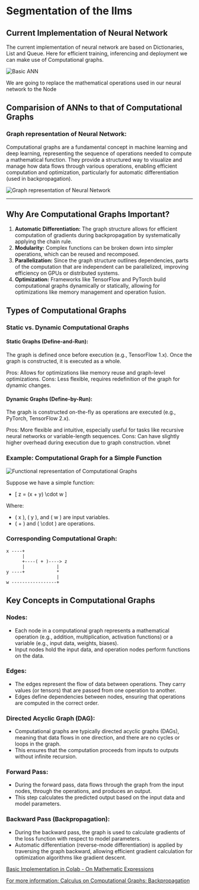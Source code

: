 # **Segmentation of the llms**

## **Current Implementation of Neural Network**



The current implementation of neural network are based on Dictionaries, List and Queue. Here for efficient training, inferencing and deployment we can make use of Computational graphs. 


![Basic ANN](https://cdn-images-1.medium.com/max/1600/1*pbk9xtz7WbBwYPVATdl9Vw.png)

  We are going to replace the mathematical operations used in our neural network to the Node

## **Comparision of ANNs to that of Computational Graphs**


### **Graph representation of Neural Network:**

Computational graphs are a fundamental concept in machine learning and deep learning, representing the sequence of operations needed to compute a mathematical function. They provide a structured way to visualize and manage how data flows through various operations, enabling efficient computation and optimization, particularly for automatic differentiation (used in backpropagation).

![Graph representation of Neural Network](https://res.cloudinary.com/dyd911kmh/image/upload/v1658404111/neural_network_graph_f8afb378d4.png)


---

## **Why Are Computational Graphs Important?**

1. **Automatic Differentiation:**
The graph structure allows for efficient computation of gradients during backpropagation by systematically applying the chain rule.
2. **Modularity:**
Complex functions can be broken down into simpler operations, which can be reused and recomposed.
3. **Parallelization:**
Since the graph structure outlines dependencies, parts of the computation that are independent can be parallelized, improving efficiency on GPUs or distributed systems.
4. **Optimization:**
Frameworks like TensorFlow and PyTorch build computational graphs dynamically or statically, allowing for optimizations like memory management and operation fusion.

## **Types of Computational Graphs**

### **Static vs. Dynamic Computational Graphs**

#### **Static Graphs (Define-and-Run):**

The graph is defined once before execution (e.g., TensorFlow 1.x). Once the graph is constructed, it is executed as a whole.

Pros: Allows for optimizations like memory reuse and graph-level optimizations.
Cons: Less flexible, requires redefinition of the graph for dynamic changes.

#### **Dynamic Graphs (Define-by-Run):**

The graph is constructed on-the-fly as operations are executed (e.g., PyTorch, TensorFlow 2.x).

Pros: More flexible and intuitive, especially useful for tasks like recursive neural networks or variable-length sequences.
Cons: Can have slightly higher overhead during execution due to graph construction.
vbnet

### **Example: Computational Graph for a Simple Function**

![Functional representation of Computational Graphs](https://sslprod.oss-cn-shanghai.aliyuncs.com/stable/slides/computational_graph_backpropagation_jij68v/computational_graph_backpropagation_jij68v_1440-05.jpg)


Suppose we have a simple function:  
 - \[ z = (x + y) \cdot w \]

Where:  
- \( x \), \( y \), and \( w \) are input variables.  
- \( + \) and \( \cdot \) are operations.

### **Corresponding Computational Graph**:

``` text
x ----+
      |
      +----( + )----> z
      |            |
y ----+            * 
                   |
w -----------------+

``` 


## **Key Concepts in Computational Graphs**

### **Nodes:**
- Each node in a computational graph represents a mathematical operation (e.g., addition, multiplication, activation functions) or a variable (e.g., input data, weights, biases).
- Input nodes hold the input data, and operation nodes perform functions on the data.

### **Edges:**
- The edges represent the flow of data between operations. They carry values (or tensors) that are passed from one operation to another.
- Edges define dependencies between nodes, ensuring that operations are computed in the correct order.

### **Directed Acyclic Graph (DAG):**
- Computational graphs are typically directed acyclic graphs (DAGs), meaning that data flows in one direction, and there are no cycles or loops in the graph.
- This ensures that the computation proceeds from inputs to outputs without infinite recursion.

### **Forward Pass:**
- During the forward pass, data flows through the graph from the input nodes, through the operations, and produces an output.
- This step calculates the predicted output based on the input data and model parameters.

### **Backward Pass (Backpropagation):**
- During the backward pass, the graph is used to calculate gradients of the loss function with respect to model parameters.
- Automatic differentiation (reverse-mode differentiation) is applied by traversing the graph backward, allowing efficient gradient calculation for optimization algorithms like gradient descent.

[Basic Implementation in Colab - On Mathematic Expressions](https://colab.research.google.com/github/datasith/ML-Notebooks-TensorFlow/blob/main/Intro_Computational_Graphs.ipynb#scrollTo=DxyJDoMOs1gu)


[For more information: Calculus on Computational Graphs: Backpropagation](https://colah.github.io/posts/2015-08-Backprop/)



